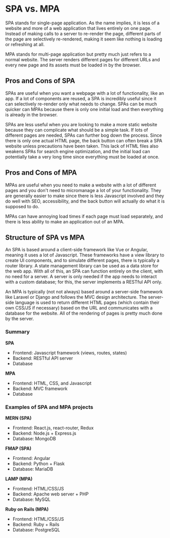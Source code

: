 # SPA vs. MPA

SPA stands for single-page application. As the name implies, it is less of a website and more of a web application that lives entirely on one page. Instead of making calls to a server to re-render the page, different parts of the page are selectively re-rendered, making it seem like nothing is loading or refreshing at all.

MPA stands for multi-page application but pretty much just refers to a normal website. The server renders different pages for different URLs and every new page and its assets must be loaded in by the browser.

## Pros and Cons of SPA
SPAs are useful when you want a webpage with a lot of functionality, like an app. If a lot of components are reused, a SPA is incredibly useful since it can selectively re-render only what needs to change. SPAs can be much quicker can MPAs because there is only one initial load and then everything is already in the browser.

SPAs are less useful when you are looking to make a more static website because they can complicate what should be a simple task. If lots of different pages are needed, SPAs can further bog down the process. Since there is only one actual HTML page, the back button can often break a SPA website unless precautions have been taken. This lack of HTML files also weakens SPAs for search engine optimization, and the initial load can potentially take a very long time since everything must be loaded at once.

## Pros and Cons of MPA
MPAs are useful when you need to make a website with a lot of different pages and you don't need to micromanage a lot of your functionality. They are generally easier to make since there is less Javascript involved and they do well with SEO, accessibility, and the back button will actually do what it is supposed to do.

MPAs can have annoying load times if each page must load separately, and there is less ability to make an application out of an MPA.

## Structure of SPA vs MPA
An SPA is based around a client-side framework like Vue or Angular, meaning it uses a lot of Javascript. These frameworks have a view library to create UI components, and to simulate different pages, there is typically a router library. A state management library can be used as a data store for the web app. With all of this, an SPA can function entirely on the client, with no need for a server. A server is only needed if the app needs to interact with a custom database; for this, the server implements a RESTful API only.

An MPA is typically (not not always) based around a server-side framework like Laravel or Django and follows the MVC design architecture. The server-side language is used to return different HTML pages (which contain their own CSS/JS if necessary) based on the URL and communicates with a database for the website. All of the rendering of pages is pretty much done by the server.

### Summary

**SPA**
- Frontend: Javascript framework (views, routes, states)
- Backend: RESTful API server
- Database

**MPA**
- Frontend: HTML, CSS, and Javascript
- Backend: MVC framework
- Database

### Examples of SPA and MPA projects
**MERN (SPA)**
- Frontend: React.js, react-router, Redux
- Backend: Node.js + Express.js
- Database: MongoDB

**FMAP (SPA)**
- Frontend: Angular
- Backend: Python + Flask
- Database: MariaDB

**LAMP (MPA)**
- Frontend: HTML/CSS/JS
- Backend: Apache web server + PHP
- Database: MySQL

**Ruby on Rails (MPA)**
- Frontend: HTML/CSS/JS
- Backend: Ruby + Rails
- Database: PostgreSQL